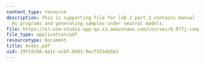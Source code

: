 ```yaml
---
content_type: resource
description: This is supporting file for lab 2 part 2 contains manual for running
  ms programs and generating samples under neutral models.
file: https://ol-ocw-studio-app-qa.s3.amazonaws.com/courses/6-877j-computational-evolutionary-biology-fall-2005/19f15c664a1cecbf04019ecf5534b563_msdoc.pdf
file_type: application/pdf
resourcetype: Document
title: msdoc.pdf
uid: 19f15c66-4a1c-ecbf-0401-9ecf5534b563
---
```


